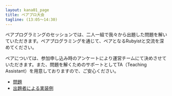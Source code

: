 ```yaml
---
layout: kana01_page
title: ペアプロ大会
tagline: (13:05〜14:30)
---
```


ペアプログラミングのセッションでは、二人一組で我々から出題した問題を解いていただきます。ペアプログラミングを通じて、ペアとなるRubyistと交流を深めてください。

ペアについては、参加申し込み時のアンケートにより運営チームにて決めさせていただきます。また、問題を解くためのサポートとしてTA（Teaching Assistant）を用意しておりますので、ご安心ください。

- [問題](http://nabetani.sakura.ne.jp/kanagawa.rb/evalex/)
- [出題者による実装例](http://nabetani.sakura.ne.jp/kanagawa.rb/evalex/ans.html)
